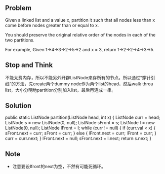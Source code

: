 ## Problem

Given a linked list and a value x, partition it such that all nodes less than x come before nodes greater than or equal to x.

You should preserve the original relative order of the nodes in each of the two partitions.

For example,
Given 1->4->3->2->5->2 and x = 3,
return 1->2->2->4->3->5.

## Stop and Think

不能太费内存，所以不能另外开辟ListNode来存所有的节点。所以通过“穿针引线”的方法，先create两个dummy node作为两个list的head，然后walk throu list，大小分明地partition分别加入list，最后再连成一串。

## Solution

   public static ListNode partition(ListNode head, int x) {
    	ListNode curr = head;
        ListNode s = new ListNode(0, null);
        ListNode sFront = s;
        ListNode l = new ListNode(0, null);
        ListNode lFront = l;
        while (curr != null) {
        	if (curr.val < x) {
        		sFront.next = curr;
        		sFront = curr;
        	}
        	else {
        		lFront.next = curr;
        		lFront = curr;
        	}
        	curr = curr.next;
        }
        lFront.next = null;
        sFront.next = l.next;
        return s.next;
    }

## Note

- 注意要设lfront的next为空，不然有可能死循环。